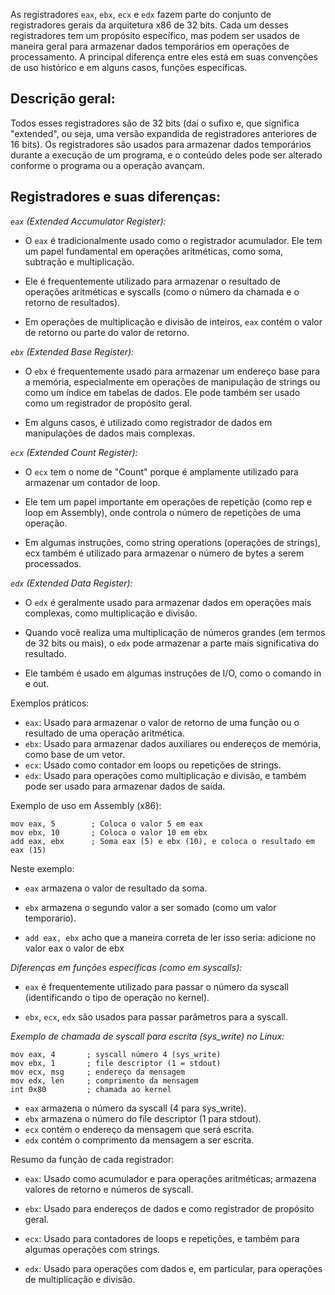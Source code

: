 As registradores `eax`, `ebx`, `ecx` e `edx` fazem parte do conjunto de registradores gerais da arquitetura x86 de 32 bits. Cada um desses registradores tem um propósito específico, mas podem ser usados de maneira geral para armazenar dados temporários em operações de processamento. A principal diferença entre eles está em suas convenções de uso histórico e em alguns casos, funções específicas.

<h2>Descrição geral:</h2>
Todos esses registradores são de 32 bits (daí o sufixo e, que significa "extended", ou seja, uma versão expandida de registradores anteriores de 16 bits).
Os registradores são usados para armazenar dados temporários durante a execução de um programa, e o conteúdo deles pode ser alterado conforme o programa ou a operação avançam.


<h2>Registradores e suas diferenças:</h2>

*`eax` (Extended Accumulator Register):*

- O `eax` é tradicionalmente usado como o registrador acumulador. Ele tem um papel fundamental em operações aritméticas, como soma, subtração e multiplicação.

- Ele é frequentemente utilizado para armazenar o resultado de operações aritméticas e syscalls (como o número da chamada e o retorno de resultados).

- Em operações de multiplicação e divisão de inteiros, `eax` contém o valor de retorno ou parte do valor de retorno.


*`ebx` (Extended Base Register):*

- O `ebx` é frequentemente usado para armazenar um endereço base para a memória, especialmente em operações de manipulação de strings ou como um índice em tabelas de dados. Ele pode também ser usado como um registrador de propósito geral.

- Em alguns casos, é utilizado como registrador de dados em manipulações de dados mais complexas.


*`ecx` (Extended Count Register):*

- O `ecx` tem o nome de "Count" porque é amplamente utilizado para armazenar um contador de loop.

- Ele tem um papel importante em operações de repetição (como rep e loop em Assembly), onde controla o número de repetições de uma operação.

- Em algumas instruções, como string operations (operações de strings), ecx também é utilizado para armazenar o número de bytes a serem processados.

*`edx` (Extended Data Register):*

- O `edx` é geralmente usado para armazenar dados em operações mais complexas, como multiplicação e divisão.

- Quando você realiza uma multiplicação de números grandes (em termos de 32 bits ou mais), o `edx` pode armazenar a parte mais significativa do resultado.

- Ele também é usado em algumas instruções de I/O, como o comando in e out.

Exemplos práticos:
- `eax`: Usado para armazenar o valor de retorno de uma função ou o resultado de uma operação aritmética.
- `ebx`: Usado para armazenar dados auxiliares ou endereços de memória, como base de um vetor.
- `ecx`: Usado como contador em loops ou repetições de strings.
- `edx`: Usado para operações como multiplicação e divisão, e também pode ser usado para armazenar dados de saída.

Exemplo de uso em Assembly (x86):
```
mov eax, 5        ; Coloca o valor 5 em eax
mov ebx, 10       ; Coloca o valor 10 em ebx
add eax, ebx      ; Soma eax (5) e ebx (10), e coloca o resultado em eax (15)
```

Neste exemplo:

- `eax` armazena o valor de resultado da soma.

- `ebx` armazena o segundo valor a ser somado (como um valor temporario).

- `add eax, ebx` acho que a maneira correta de ler isso seria: adicione no valor eax o valor de ebx

*Diferenças em funções específicas (como em syscalls):*

- `eax` é frequentemente utilizado para passar o número da syscall (identificando o tipo de operação no kernel).

- `ebx`, `ecx`, `edx` são usados para passar parâmetros para a syscall.

*Exemplo de chamada de syscall para escrita (sys_write) no Linux:*
```
mov eax, 4       ; syscall número 4 (sys_write)
mov ebx, 1       ; file descriptor (1 = stdout)
mov ecx, msg     ; endereço da mensagem
mov edx, len     ; comprimento da mensagem
int 0x80         ; chamada ao kernel
```

- `eax` armazena o número da syscall (4 para sys_write).
- `ebx` armazena o número do file descriptor (1 para stdout).
- `ecx` contém o endereço da mensagem que será escrita.
- `edx` contém o comprimento da mensagem a ser escrita.


Resumo da função de cada registrador:

- `eax`: Usado como acumulador e para operações aritméticas; armazena valores de retorno e números de syscall.

- `ebx`: Usado para endereços de dados e como registrador de propósito geral.

- `ecx`: Usado para contadores de loops e repetições, e também para algumas operações com strings.

- `edx`: Usado para operações com dados e, em particular, para operações de multiplicação e divisão.
